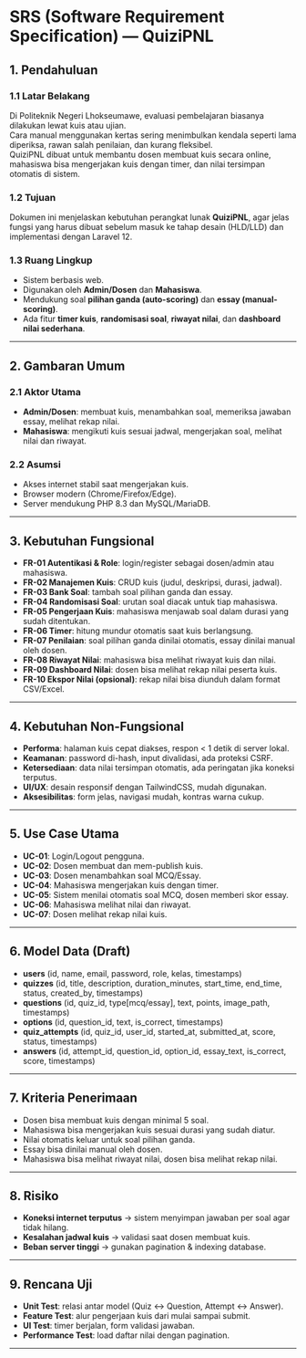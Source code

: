 # SRS (Software Requirement Specification) — QuiziPNL

## 1. Pendahuluan
### 1.1 Latar Belakang
Di Politeknik Negeri Lhokseumawe, evaluasi pembelajaran biasanya dilakukan lewat kuis atau ujian.  
Cara manual menggunakan kertas sering menimbulkan kendala seperti lama diperiksa, rawan salah penilaian, dan kurang fleksibel.  
QuiziPNL dibuat untuk membantu dosen membuat kuis secara online, mahasiswa bisa mengerjakan kuis dengan timer, dan nilai tersimpan otomatis di sistem.

### 1.2 Tujuan
Dokumen ini menjelaskan kebutuhan perangkat lunak **QuiziPNL**, agar jelas fungsi yang harus dibuat sebelum masuk ke tahap desain (HLD/LLD) dan implementasi dengan Laravel 12.

### 1.3 Ruang Lingkup
- Sistem berbasis web.  
- Digunakan oleh **Admin/Dosen** dan **Mahasiswa**.  
- Mendukung soal **pilihan ganda (auto-scoring)** dan **essay (manual-scoring)**.  
- Ada fitur **timer kuis**, **randomisasi soal**, **riwayat nilai**, dan **dashboard nilai sederhana**.  

---

## 2. Gambaran Umum
### 2.1 Aktor Utama
- **Admin/Dosen**: membuat kuis, menambahkan soal, memeriksa jawaban essay, melihat rekap nilai.  
- **Mahasiswa**: mengikuti kuis sesuai jadwal, mengerjakan soal, melihat nilai dan riwayat.  

### 2.2 Asumsi
- Akses internet stabil saat mengerjakan kuis.  
- Browser modern (Chrome/Firefox/Edge).  
- Server mendukung PHP 8.3 dan MySQL/MariaDB.  

---

## 3. Kebutuhan Fungsional
- **FR-01 Autentikasi & Role**: login/register sebagai dosen/admin atau mahasiswa.  
- **FR-02 Manajemen Kuis**: CRUD kuis (judul, deskripsi, durasi, jadwal).  
- **FR-03 Bank Soal**: tambah soal pilihan ganda dan essay.  
- **FR-04 Randomisasi Soal**: urutan soal diacak untuk tiap mahasiswa.  
- **FR-05 Pengerjaan Kuis**: mahasiswa menjawab soal dalam durasi yang sudah ditentukan.  
- **FR-06 Timer**: hitung mundur otomatis saat kuis berlangsung.  
- **FR-07 Penilaian**: soal pilihan ganda dinilai otomatis, essay dinilai manual oleh dosen.  
- **FR-08 Riwayat Nilai**: mahasiswa bisa melihat riwayat kuis dan nilai.  
- **FR-09 Dashboard Nilai**: dosen bisa melihat rekap nilai peserta kuis.  
- **FR-10 Ekspor Nilai (opsional)**: rekap nilai bisa diunduh dalam format CSV/Excel.  

---

## 4. Kebutuhan Non-Fungsional
- **Performa**: halaman kuis cepat diakses, respon < 1 detik di server lokal.  
- **Keamanan**: password di-hash, input divalidasi, ada proteksi CSRF.  
- **Ketersediaan**: data nilai tersimpan otomatis, ada peringatan jika koneksi terputus.  
- **UI/UX**: desain responsif dengan TailwindCSS, mudah digunakan.  
- **Aksesibilitas**: form jelas, navigasi mudah, kontras warna cukup.  

---

## 5. Use Case Utama
- **UC-01**: Login/Logout pengguna.  
- **UC-02**: Dosen membuat dan mem-publish kuis.  
- **UC-03**: Dosen menambahkan soal MCQ/Essay.  
- **UC-04**: Mahasiswa mengerjakan kuis dengan timer.  
- **UC-05**: Sistem menilai otomatis soal MCQ, dosen memberi skor essay.  
- **UC-06**: Mahasiswa melihat nilai dan riwayat.  
- **UC-07**: Dosen melihat rekap nilai kuis.  

---

## 6. Model Data (Draft)
- **users** (id, name, email, password, role, kelas, timestamps)  
- **quizzes** (id, title, description, duration_minutes, start_time, end_time, status, created_by, timestamps)  
- **questions** (id, quiz_id, type[mcq/essay], text, points, image_path, timestamps)  
- **options** (id, question_id, text, is_correct, timestamps)  
- **quiz_attempts** (id, quiz_id, user_id, started_at, submitted_at, score, status, timestamps)  
- **answers** (id, attempt_id, question_id, option_id, essay_text, is_correct, score, timestamps)  

---

## 7. Kriteria Penerimaan
- Dosen bisa membuat kuis dengan minimal 5 soal.  
- Mahasiswa bisa mengerjakan kuis sesuai durasi yang sudah diatur.  
- Nilai otomatis keluar untuk soal pilihan ganda.  
- Essay bisa dinilai manual oleh dosen.  
- Mahasiswa bisa melihat riwayat nilai, dosen bisa melihat rekap nilai.  

---

## 8. Risiko
- **Koneksi internet terputus** → sistem menyimpan jawaban per soal agar tidak hilang.  
- **Kesalahan jadwal kuis** → validasi saat dosen membuat kuis.  
- **Beban server tinggi** → gunakan pagination & indexing database.  

---

## 9. Rencana Uji
- **Unit Test**: relasi antar model (Quiz ↔ Question, Attempt ↔ Answer).  
- **Feature Test**: alur pengerjaan kuis dari mulai sampai submit.  
- **UI Test**: timer berjalan, form validasi jawaban.  
- **Performance Test**: load daftar nilai dengan pagination.  

---
